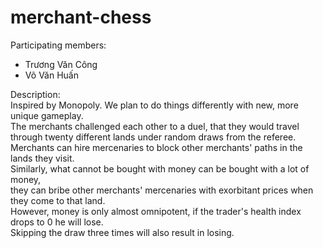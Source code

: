 # merchant-chess

Participating members:</br>
+ Trương Văn Công </br>
+ Võ Văn Huấn </br>

Description:</br>
Inspired by Monopoly. We plan to do things differently with new, more unique gameplay. <br>
The merchants challenged each other to a duel, that they would travel through twenty different lands under random draws from the referee. <br>
Merchants can hire mercenaries to block other merchants' paths in the lands they visit. <br>
Similarly, what cannot be bought with money can be bought with a lot of money, <br>
they can bribe other merchants' mercenaries with exorbitant prices when they come to that land. <br> 
However, money is only almost omnipotent, if the trader's health index drops to 0 he will lose. <br>
Skipping the draw three times will also result in losing.
